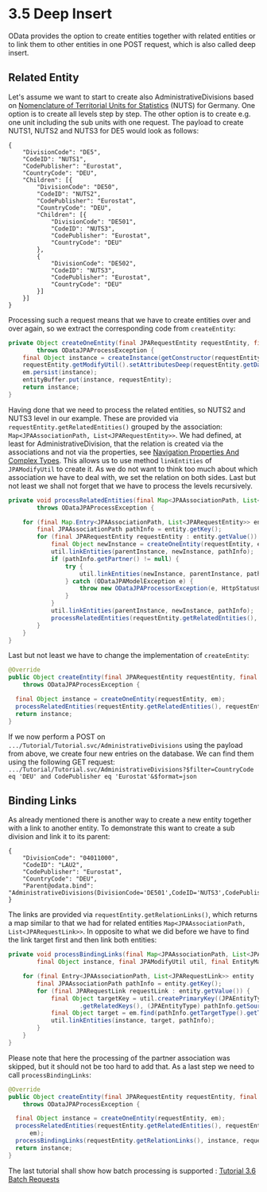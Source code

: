 # 3.5 Deep Insert

OData provides the option to create entities together with related entities or to link them to other entities in one POST request, which is also called deep insert.
## Related Entity
Let's assume we want to start to create also AdministrativeDivisions based on [Nomenclature of Territorial Units for Statistics](https://en.wikipedia.org/wiki/Nomenclature_of_Territorial_Units_for_Statistics) (NUTS) for Germany. One option is to create all levels step by step. The other option is to create e.g. one unit including the sub units with one request. The payload to create NUTS1, NUTS2 and NUTS3 for DE5 would look as follows:

```
{
	"DivisionCode": "DE5",
	"CodeID": "NUTS1",
	"CodePublisher": "Eurostat",
	"CountryCode": "DEU",
	"Children": [{
		"DivisionCode": "DE50",
		"CodeID": "NUTS2",
		"CodePublisher": "Eurostat",
		"CountryCode": "DEU",
		"Children": [{
			"DivisionCode": "DE501",
			"CodeID": "NUTS3",
			"CodePublisher": "Eurostat",
			"CountryCode": "DEU"
		},
		{
			"DivisionCode": "DE502",
			"CodeID": "NUTS3",
			"CodePublisher": "Eurostat",
			"CountryCode": "DEU"
		}]
	}]
}
```
Processing such a request means that we have to create entities over and over again, so we extract the corresponding code from `createEntity`:

```Java
private Object createOneEntity(final JPARequestEntity requestEntity, final EntityManager em)
		throws ODataJPAProcessException {
	final Object instance = createInstance(getConstructor(requestEntity.getEntityType()));
	requestEntity.getModifyUtil().setAttributesDeep(requestEntity.getData(), instance, requestEntity.getEntityType());
	em.persist(instance);
	entityBuffer.put(instance, requestEntity);
	return instance;
}
```

Having done that we need to process the related entities, so NUTS2 and NUTS3 level in our example. These are provided via `requestEntity.getRelatedEntities()` grouped by the association: `Map<JPAAssociationPath, List<JPARequestEntity>>`. We had defined, at least for AdministrativeDivision, that the relation is created via the associations and not via the properties, see [Navigation Properties And Complex Types](1-6-NavigationAndComplexTypes.md). This allows us to use method `linkEntities` of `JPAModifyUtil` to create it. As we do not want to think too much about which association we have to deal with, we set the relation on both sides. Last but not least we shall not forget that we have to process the levels recursively.
```Java
private void processRelatedEntities(final Map<JPAAssociationPath, List<JPARequestEntity>> relatedEntities, final Object parentInstance, final JPAModifyUtil util, final EntityManager em)
		throws ODataJPAProcessException {

	for (final Map.Entry<JPAAssociationPath, List<JPARequestEntity>> entity : relatedEntities.entrySet()) {
		final JPAAssociationPath pathInfo = entity.getKey();
		for (final JPARequestEntity requestEntity : entity.getValue()) {
			final Object newInstance = createOneEntity(requestEntity, em);
			util.linkEntities(parentInstance, newInstance, pathInfo);
			if (pathInfo.getPartner() != null) {
				try {
					util.linkEntities(newInstance, parentInstance, pathInfo.getPartner().getPath());
				} catch (ODataJPAModelException e) {
					throw new ODataJPAProcessorException(e, HttpStatusCode.INTERNAL_SERVER_ERROR);
				}
			}
			util.linkEntities(parentInstance, newInstance, pathInfo);
			processRelatedEntities(requestEntity.getRelatedEntities(), requestEntity, newInstance, util, em);
		}
	}
}
```
Last but not least we have to change the implementation of `createEntity`:
```Java
@Override
public Object createEntity(final JPARequestEntity requestEntity, final EntityManager em)
    throws ODataJPAProcessException {

  final Object instance = createOneEntity(requestEntity, em);
  processRelatedEntities(requestEntity.getRelatedEntities(), requestEntity, instance, em);
  return instance;
}
```
If we now perform a POST on `.../Tutorial/Tutorial.svc/AdministrativeDivisions` using the payload from above, we create four new entries on the database. We can find them using the following GET request:
`.../Tutorial/Tutorial.svc/AdministrativeDivisions?$filter=CountryCode eq 'DEU' and CodePublisher eq 'Eurostat'&$format=json`
## Binding Links
As already mentioned there is another way to create a new entity together with a link to another entity. To demonstrate this want to create a sub division and link it to its parent:

```
{
	"DivisionCode": "04011000",
	"CodeID": "LAU2",
	"CodePublisher": "Eurostat",
	"CountryCode": "DEU",
	"Parent@odata.bind": "AdministrativeDivisions(DivisionCode='DE501',CodeID='NUTS3',CodePublisher='Eurostat')"
}
```
The links are provided via `requestEntity.getRelationLinks()`, which returns a map similar to that we had for related entities `Map<JPAAssociationPath, List<JPARequestLink>>`. In opposite to what we did before we have to find the link target first and then link both entities:

```Java
private void processBindingLinks(final Map<JPAAssociationPath, List<JPARequestLink>> relationLinks,
		final Object instance, final JPAModifyUtil util, final EntityManager em) throws ODataJPAProcessException {

	for (final Entry<JPAAssociationPath, List<JPARequestLink>> entity : relationLinks.entrySet()) {
		final JPAAssociationPath pathInfo = entity.getKey();
		for (final JPARequestLink requestLink : entity.getValue()) {
			final Object targetKey = util.createPrimaryKey((JPAEntityType) pathInfo.getTargetType(), requestLink
					.getRelatedKeys(), (JPAEntityType) pathInfo.getSourceType());
			final Object target = em.find(pathInfo.getTargetType().getTypeClass(), targetKey);
			util.linkEntities(instance, target, pathInfo);
		}
	}
}
```
Please note that here the processing of the partner association was skipped, but it should not be too hard to add that.
As a last step we need to call `processBindingLinks`:

```Java
@Override
public Object createEntity(final JPARequestEntity requestEntity, final EntityManager em)
    throws ODataJPAProcessException {

  final Object instance = createOneEntity(requestEntity, em);
  processRelatedEntities(requestEntity.getRelatedEntities(), requestEntity, instance, requestEntity.getModifyUtil(),
      em);
  processBindingLinks(requestEntity.getRelationLinks(), instance, requestEntity.getModifyUtil(), em);
  return instance;
}

```

The last tutorial shall show how batch processing is supported : [Tutorial 3.6 Batch Requests](3-6-BatchRequests.md)